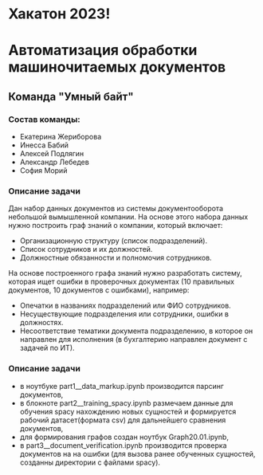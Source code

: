 # Хакатон 2023! 
# Автоматизация обработки машиночитаемых документов

## Команда "Умный байт"


### Состав команды:
* Екатерина Жериборова
* Инесса Бабий
* Алексей Подлягин
* Александр Лебедев
* София Морий

### Описание задачи

Дан набор данных документов из системы документооборота небольшой вымышленной компании. На основе этого набора данных нужно построить граф знаний о компании, который включает:

* 	Организационную структуру (список подразделений).
* 	Список сотрудников и их должностей.
* 	Должностные обязанности и полномочия сотрудников.

На основе построенного графа знаний нужно разработать систему, которая ищет ошибки в проверочных документах (10 правильных документов, 10 документов с ошибками), например:
* 	Опечатки в названиях подразделений или ФИО сотрудников.
* 	Несуществующие подразделения или сотрудники, ошибки в должностях.
* 	Несоответствие тематики документа подразделению, в которое он направлен для исполнения (в бухгалтерию направлен документ с задачей по ИТ).


### Описание задачи
* в ноутбуке part1__data_markup.ipynb производится парсинг документов, 
* в блокноте part2__training_spacy.ipynb размечаем данные для обучения spacy нахождению новых сущностей и формируется рабочий датасет(формата csv) для дальнейшего сравнения документов, 
* для формирования графов создан ноутбук Graph20.01.ipynb, 
* в part3__document_verification.ipynb производится проверка документов на на ошибки (для вызова ранее обученных сущностей, созданны директории с файлами spacy). 
